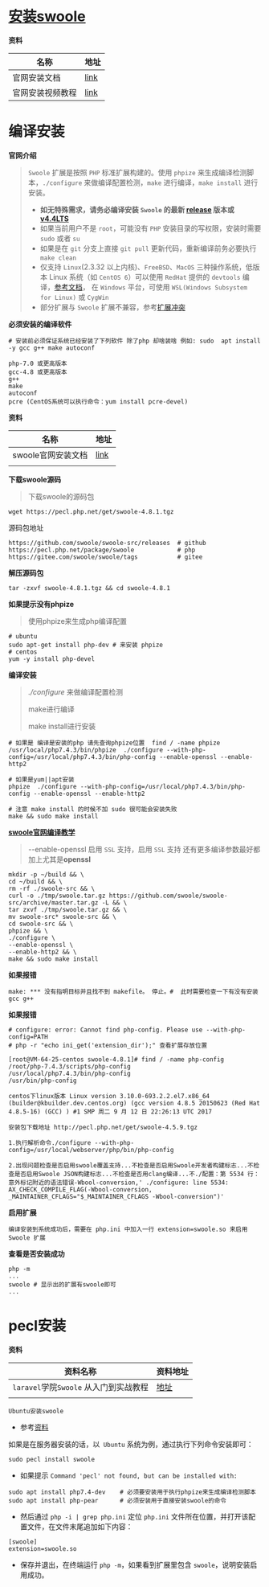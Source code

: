 #  [安装swoole](https://wiki.swoole.com/wiki/page/6.html)

**资料**

| 名称             | 地址                                                    |
| ---------------- | ------------------------------------------------------- |
| 官网安装文档     | [link](https://wiki.swoole.com/#/environment)           |
| 官网安装视频教程 | [link](https://course.swoole-cloud.com/course-video/23) |

# 编译安装

**官网介绍**

>`Swoole` 扩展是按照 `PHP` 标准扩展构建的。使用 `phpize` 来生成编译检测脚本，`./configure` 来做编译配置检测，`make` 进行编译，`make install` 进行安装。
>
>- **如无特殊需求，请务必编译安装 `Swoole` 的最新 [release](https://github.com/swoole/swoole-src/releases/latest) 版本或 [v4.4LTS](https://github.com/swoole/swoole-src/tree/v4.4.x)**
>- 如果当前用户不是 `root`，可能没有 `PHP` 安装目录的写权限，安装时需要 `sudo` 或者 `su`
>- 如果是在 `git` 分支上直接 `git pull` 更新代码，重新编译前务必要执行 `make clean`
>- 仅支持 `Linux`(2.3.32 以上内核)、`FreeBSD`、`MacOS` 三种操作系统，低版本 Linux 系统（如 `CentOS 6`）可以使用 `RedHat` 提供的 `devtools` 编译，[参考文档](https://blog.csdn.net/ppdouble/article/details/52894271)， 在 `Windows` 平台，可使用 `WSL(Windows Subsystem for Linux)` 或 `CygWin`
>- 部分扩展与 `Swoole` 扩展不兼容，参考[扩展冲突](https://wiki.swoole.com/#/getting_started/extension)

**必须安装的编译软件**

```shell
# 安装前必须保证系统已经安装了下列软件 除了php 却啥装啥 例如: sudo  apt install -y gcc g++ make autoconf 

php-7.0 或更高版本
gcc-4.8 或更高版本
g++
make
autoconf
pcre (CentOS系统可以执行命令：yum install pcre-devel)
```

**资料**

| 名称               | 地址                                          |
| ------------------ | --------------------------------------------- |
| swoole官网安装文档 | [link](https://wiki.swoole.com/#/environment) |
|                    |                                               |

**下载swoole源码**

> 下载swoole的源码包

```shell
wget https://pecl.php.net/get/swoole-4.8.1.tgz
```

源码包地址

```shell
https://github.com/swoole/swoole-src/releases  # github
https://pecl.php.net/package/swoole            # php
https://gitee.com/swoole/swoole/tags           # gitee 
```

**解压源码包**

```shell
tar -zxvf swoole-4.8.1.tgz && cd swoole-4.8.1 
```

**如果提示没有phpize**

> 使用phpize来生成php编译配置

```shell
# ubuntu
sudo apt-get install php-dev # 来安装 phpize 
# centos
yum -y install php-devel 
```

**编译安装**

> *./configure* 来做编译配置检测
>
> make进行编译
>
> make install进行安装

```shell
# 如果是 编译是安装的php 请先查询phpize位置  find / -name phpize  
/usr/local/php7.4.3/bin/phpize  ./configure --with-php-config=/usr/local/php7.4.3/bin/php-config --enable-openssl --enable-http2

# 如果是yum||apt安装
phpize  ./configure --with-php-config=/usr/local/php7.4.3/bin/php-config --enable-openssl --enable-http2

# 注意 make install 的时候不加 sudo 很可能会安装失败
make && sudo make install
```

[**swoole官网编译教学**](https://wiki.swoole.com/#/environment)

> --enable-openssl 启用 `SSL` 支持，启用 `SSL` 支持 还有更多编译参数最好都加上尤其是**openssl**

```shell
mkdir -p ~/build && \
cd ~/build && \
rm -rf ./swoole-src && \
curl -o ./tmp/swoole.tar.gz https://github.com/swoole/swoole-src/archive/master.tar.gz -L && \
tar zxvf ./tmp/swoole.tar.gz && \
mv swoole-src* swoole-src && \
cd swoole-src && \
phpize && \
./configure \
--enable-openssl \
--enable-http2 && \
make && sudo make install
```



**如果报错**

```shell
make: *** 没有指明目标并且找不到 makefile。 停止。#  此时需要检查一下有没有安装 gcc g++
```

**如果报错**

```shell
# configure: error: Cannot find php-config. Please use --with-php-config=PATH
# php -r "echo ini_get('extension_dir');" 查看扩展存放位置

[root@VM-64-25-centos swoole-4.8.1]# find / -name php-config
/root/php-7.4.3/scripts/php-config
/usr/local/php7.4.3/bin/php-config
/usr/bin/php-config

centos下linux版本 Linux version 3.10.0-693.2.2.el7.x86_64 (builder@kbuilder.dev.centos.org) (gcc version 4.8.5 20150623 (Red Hat 4.8.5-16) (GCC) ) #1 SMP 周二 9 月 12 日 22:26:13 UTC 2017

安装包下载地址 http://pecl.php.net/get/swoole-4.5.9.tgz

1.执行解析命令./configure --with-php-config=/usr/local/webserver/php/bin/php-config

2.出现问题检查是否启用swoole覆盖支持...不检查是否启用Swoole开发者构建标志...不检查是否启用Swoole JSON构建标志...不检查是否用clang编译...不./配置：第 5534 行：意外标记附近的语法错误-Wbool-conversion,' ./configure: line 5534: AX_CHECK_COMPILE_FLAG(-Wbool-conversion, _MAINTAINER_CFLAGS="$_MAINTAINER_CFLAGS -Wbool-conversion")'
```



**启用扩展**

```shell
编译安装到系统成功后，需要在 php.ini 中加入一行 extension=swoole.so 来启用 Swoole 扩展
```

**查看是否安装成功**

```shell
php -m 
...
swoole # 显示出的扩展有swoole即可
...
```

# pecl安装

**资料**

| 资料名称                               | 资料地址                                                 |
| -------------------------------------- | -------------------------------------------------------- |
| `laravel`学院`Swoole` 从入门到实战教程 | [地址](https://laravelacademy.org/books/swoole-tutorial) |
|                                        |                                                          |

`Ubuntu安装swoole`

- 参考[资料](https://laravelacademy.org/post/9780)

如果是在服务器安装的话，以` Ubuntu` 系统为例，通过执行下列命令安装即可：

```shell
sudo pecl install swoole
```

- 如果提示 `Command 'pecl' not found, but can be installed with:`

```shell
sudo apt install php7.4-dev    # 必须要安装用于执行phpize来生成编译检测脚本 
sudo apt install php-pear      # 必须安装用于直接安装swoole的命令
```

- 然后通过 `php -i | grep php.ini` 定位 `php.ini` 文件所在位置，并打开该配置文件，在文件末尾追加如下内容：

```shell
[swoole]
extension=swoole.so
```

- 保存并退出，在终端运行 `php -m`，如果看到扩展里包含 `swoole`，说明安装启用成功。


